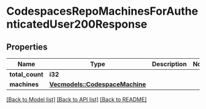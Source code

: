 # CodespacesRepoMachinesForAuthenticatedUser200Response

## Properties

Name | Type | Description | Notes
------------ | ------------- | ------------- | -------------
**total_count** | **i32** |  | 
**machines** | [**Vec<models::CodespaceMachine>**](codespace-machine.md) |  | 

[[Back to Model list]](../README.md#documentation-for-models) [[Back to API list]](../README.md#documentation-for-api-endpoints) [[Back to README]](../README.md)


